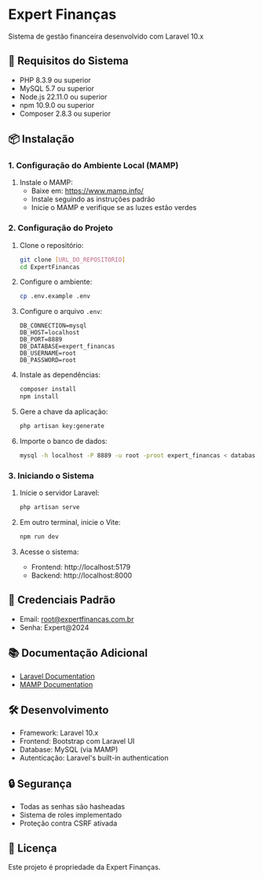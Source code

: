 # Expert Finanças

Sistema de gestão financeira desenvolvido com Laravel 10.x

## 🚀 Requisitos do Sistema

- PHP 8.3.9 ou superior
- MySQL 5.7 ou superior
- Node.js 22.11.0 ou superior
- npm 10.9.0 ou superior
- Composer 2.8.3 ou superior

## 📦 Instalação

### 1. Configuração do Ambiente Local (MAMP)

1. Instale o MAMP:
   - Baixe em: https://www.mamp.info/
   - Instale seguindo as instruções padrão
   - Inicie o MAMP e verifique se as luzes estão verdes

### 2. Configuração do Projeto

1. Clone o repositório:
   ```bash
   git clone [URL_DO_REPOSITORIO]
   cd ExpertFinancas
   ```

2. Configure o ambiente:
   ```bash
   cp .env.example .env
   ```

3. Configure o arquivo `.env`:
   ```
   DB_CONNECTION=mysql
   DB_HOST=localhost
   DB_PORT=8889
   DB_DATABASE=expert_financas
   DB_USERNAME=root
   DB_PASSWORD=root
   ```

4. Instale as dependências:
   ```bash
   composer install
   npm install
   ```

5. Gere a chave da aplicação:
   ```bash
   php artisan key:generate
   ```

6. Importe o banco de dados:
   ```bash
   mysql -h localhost -P 8889 -u root -proot expert_financas < database/expert_financas.sql
   ```

### 3. Iniciando o Sistema

1. Inicie o servidor Laravel:
   ```bash
   php artisan serve
   ```

2. Em outro terminal, inicie o Vite:
   ```bash
   npm run dev
   ```

3. Acesse o sistema:
   - Frontend: http://localhost:5179
   - Backend: http://localhost:8000

## 🔐 Credenciais Padrão

- Email: root@expertfinancas.com.br
- Senha: Expert@2024

## 📚 Documentação Adicional

- [Laravel Documentation](https://laravel.com/docs/10.x)
- [MAMP Documentation](https://documentation.mamp.info/)

## 🛠️ Desenvolvimento

- Framework: Laravel 10.x
- Frontend: Bootstrap com Laravel UI
- Database: MySQL (via MAMP)
- Autenticação: Laravel's built-in authentication

## 🔒 Segurança

- Todas as senhas são hasheadas
- Sistema de roles implementado
- Proteção contra CSRF ativada

## 📝 Licença

Este projeto é propriedade da Expert Finanças.
